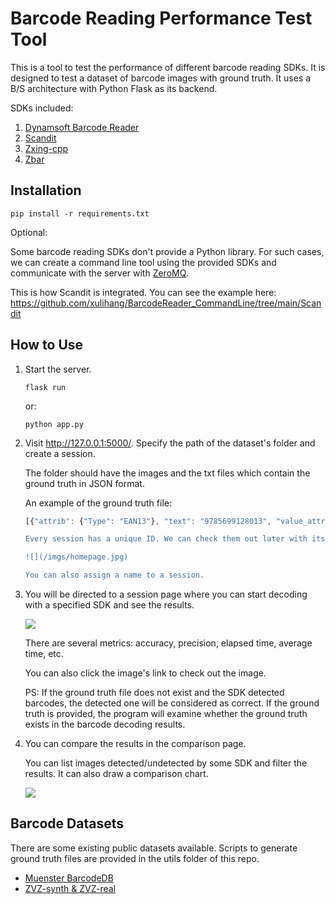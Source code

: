 # Barcode Reading Performance Test Tool

This is a tool to test the performance of different barcode reading SDKs. It is designed to test a dataset of barcode images with ground truth. It uses a B/S architecture with Python Flask as its backend.

SDKs included:

1. [Dynamsoft Barcode Reader](https://www.dynamsoft.com/barcode-reader/overview/)
2. [Scandit](https://docs.scandit.com/stable/windows/html/2aca5da4-6f94-43a0-9817-5f413d16f100.htm)
3. [Zxing-cpp](https://github.com/nu-book/zxing-cpp)
4. [Zbar](https://github.com/NaturalHistoryMuseum/pyzbar/)

## Installation

```
pip install -r requirements.txt
```

Optional: 

Some barcode reading SDKs don't provide a Python library. For such cases, we can create a command line tool using the provided SDKs and communicate with the server with [ZeroMQ](https://zeromq.org/).

This is how Scandit is integrated. You can see the example here: <https://github.com/xulihang/BarcodeReader_CommandLine/tree/main/Scandit>

## How to Use

1. Start the server.

    ```
    flask run
    ```

    or:

    ```
    python app.py
    ```

2. Visit <http://127.0.0.1:5000/>. Specify the path of the dataset's folder and create a session.

   The folder should have the images and the txt files which contain the ground truth in JSON format.
   
   An example of the ground truth file:
   
   ```js
   [{"attrib": {"Type": "EAN13"}, "text": "9785699128013", "value_attrib": {}}]```
   
   Every session has a unique ID. We can check them out later with its ID. Previous sessions will be listed on the homepage.
   
   ![](/imgs/homepage.jpg)
   
   You can also assign a name to a session.

3. You will be directed to a session page where you can start decoding with a specified SDK and see the results.

    ![](/imgs/sessionpage.jpg)
    
    There are several metrics: accuracy, precision, elapsed time, average time, etc.
    
    You can also click the image's link to check out the image.
    
    PS: If the ground truth file does not exist and the SDK detected barcodes, the detected one will be considered as correct. If the ground truth is provided, the program will examine whether the ground truth exists in the barcode decoding results.


4. You can compare the results in the comparison page.

   You can list images detected/undetected by some SDK and filter the results. It can also draw a comparison chart.
   
   ![](/imgs/comparisonpage.jpg)
   
   
## Barcode Datasets

There are some existing public datasets available. Scripts to generate ground truth files are provided in the utils folder of this repo.

* [Muenster BarcodeDB](https://www.uni-muenster.de/PRIA/en/forschung/index.shtml)
* [ZVZ-synth & ZVZ-real](https://github.com/abbyy/barcode_detection_benchmark)


